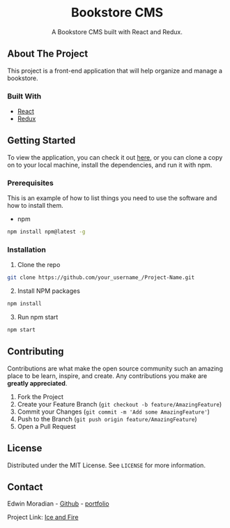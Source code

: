 <br />
<p align="center">

  <h1 align="center">Bookstore CMS</h1>

  <p align="center">
    A Bookstore CMS built with React and Redux.
    <br />
  </p>
</p>


## About The Project

This project is a front-end application that will help organize and manage a bookstore. 

### Built With
* [React](https://reactjs.org)
* [Redux](https://redux.js.org)

<!-- GETTING STARTED -->
## Getting Started

To view the application, you can check it out [here](), or
you can clone a copy on to your local machine, install the dependencies, and run it with npm.
### Prerequisites

This is an example of how to list things you need to use the software and how to install them.
* npm
```sh
npm install npm@latest -g
```

### Installation

1. Clone the repo
```sh
git clone https://github.com/your_username_/Project-Name.git
```
2. Install NPM packages
```sh
npm install
```
3. Run npm start
```sh
npm start
```

<!-- CONTRIBUTING -->
## Contributing

Contributions are what make the open source community such an amazing place to be learn, inspire, and create. Any contributions you make are **greatly appreciated**.

1. Fork the Project
2. Create your Feature Branch (`git checkout -b feature/AmazingFeature`)
3. Commit your Changes (`git commit -m 'Add some AmazingFeature'`)
4. Push to the Branch (`git push origin feature/AmazingFeature`)
5. Open a Pull Request

<!-- LICENSE -->
## License

Distributed under the MIT License. See `LICENSE` for more information.

<!-- CONTACT -->
## Contact

Edwin Moradian - [Github](https://github.com/edwinmoradian90) - [portfolio](https://edwin-moradian.firebaseapp.com)

Project Link: [Ice and Fire](https://github.com/edwinmoradian90/ice-and-fire)
